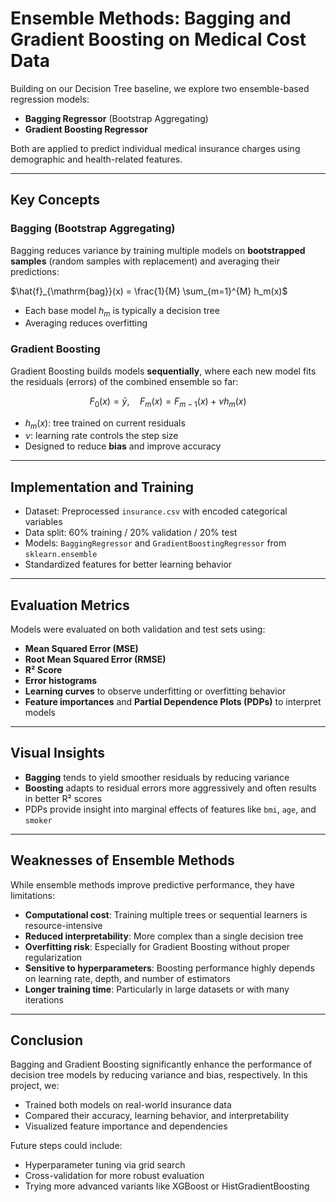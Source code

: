 # Ensemble Methods: Bagging and Gradient Boosting on Medical Cost Data

Building on our Decision Tree baseline, we explore two ensemble-based regression models:
- **Bagging Regressor** (Bootstrap Aggregating)
- **Gradient Boosting Regressor**

Both are applied to predict individual medical insurance charges using demographic and health-related features.

---

## Key Concepts

### Bagging (Bootstrap Aggregating)

Bagging reduces variance by training multiple models on **bootstrapped samples** (random samples with replacement) and averaging their predictions:


$\hat{f}_{\mathrm{bag}}(x) = \frac{1}{M} \sum_{m=1}^{M} h_m(x)$


- Each base model $h_m$ is typically a decision tree
- Averaging reduces overfitting

### Gradient Boosting

Gradient Boosting builds models **sequentially**, where each new model fits the residuals (errors) of the combined ensemble so far:

$$
F_0(x) = \bar{y}, \quad F_m(x) = F_{m-1}(x) + \nu h_m(x)
$$

- $h_m(x)$: tree trained on current residuals
- $\nu$: learning rate controls the step size
- Designed to reduce **bias** and improve accuracy

---

## Implementation and Training

- Dataset: Preprocessed `insurance.csv` with encoded categorical variables
- Data split: 60% training / 20% validation / 20% test
- Models: `BaggingRegressor` and `GradientBoostingRegressor` from `sklearn.ensemble`
- Standardized features for better learning behavior

---

## Evaluation Metrics

Models were evaluated on both validation and test sets using:
- **Mean Squared Error (MSE)**
- **Root Mean Squared Error (RMSE)**
- **R² Score**
- **Error histograms**
- **Learning curves** to observe underfitting or overfitting behavior
- **Feature importances** and **Partial Dependence Plots (PDPs)** to interpret models

---

## Visual Insights

- **Bagging** tends to yield smoother residuals by reducing variance
- **Boosting** adapts to residual errors more aggressively and often results in better R² scores
- PDPs provide insight into marginal effects of features like `bmi`, `age`, and `smoker`

---

## Weaknesses of Ensemble Methods

While ensemble methods improve predictive performance, they have limitations:

- **Computational cost**: Training multiple trees or sequential learners is resource-intensive
- **Reduced interpretability**: More complex than a single decision tree
- **Overfitting risk**: Especially for Gradient Boosting without proper regularization
- **Sensitive to hyperparameters**: Boosting performance highly depends on learning rate, depth, and number of estimators
- **Longer training time**: Particularly in large datasets or with many iterations

---

## Conclusion

Bagging and Gradient Boosting significantly enhance the performance of decision tree models by reducing variance and bias, respectively. In this project, we:

- Trained both models on real-world insurance data
- Compared their accuracy, learning behavior, and interpretability
- Visualized feature importance and dependencies

Future steps could include:
- Hyperparameter tuning via grid search
- Cross-validation for more robust evaluation
- Trying more advanced variants like XGBoost or HistGradientBoosting
